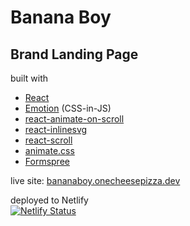 # Banana Boy
## Brand Landing Page

built with  
- [React](https://reactjs.org/)  
- [Emotion](https://emotion.sh/) (CSS-in-JS)  
- [react-animate-on-scroll](https://github.com/dbramwell/react-animate-on-scroll)  
- [react-inlinesvg](https://github.com/gilbarbara/react-inlinesvg)  
- [react-scroll](https://github.com/fisshy/react-scroll)
- [animate.css](https://github.com/animate-css/animate.css)  
- [Formspree](https://formspree.io)

live site: [bananaboy.onecheesepizza.dev](https://bananaboy.onecheesepizza.dev/)

deployed to Netlify   
[![Netlify Status](https://api.netlify.com/api/v1/badges/0ba1efdf-637d-4a3e-bbd8-2ac48aee2efa/deploy-status)](https://app.netlify.com/sites/bananaboy/deploys)